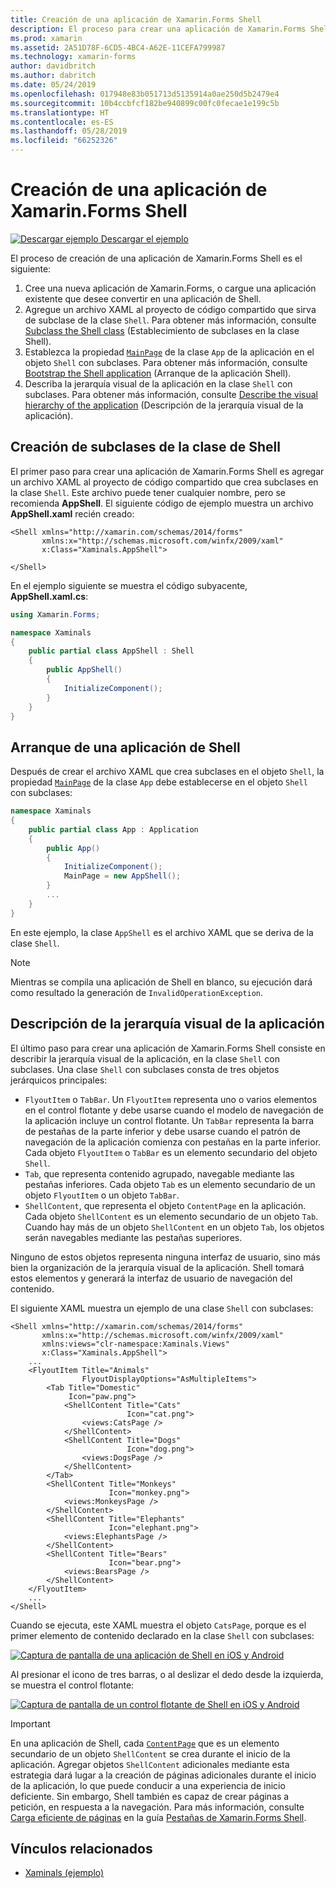```yaml
---
title: Creación de una aplicación de Xamarin.Forms Shell
description: El proceso para crear una aplicación de Xamarin.Forms Shell consiste en crear un archivo XAML que sirva de subclase de la clase Shell, establecer la propiedad MainPage de la clase App de la aplicación en el objeto Shell con subclases y, a continuación, describir la jerarquía visual de la aplicación en la clase Shell con subclases.
ms.prod: xamarin
ms.assetid: 2A51D78F-6CD5-4BC4-A62E-11CEFA799987
ms.technology: xamarin-forms
author: davidbritch
ms.author: dabritch
ms.date: 05/24/2019
ms.openlocfilehash: 017948e83b051713d5135914a0ae250d5b2479e4
ms.sourcegitcommit: 10b4ccbfcf182be940899c00fc0fecae1e199c5b
ms.translationtype: HT
ms.contentlocale: es-ES
ms.lasthandoff: 05/28/2019
ms.locfileid: "66252326"
---
```

# <a name="create-a-xamarinforms-shell-application"></a>Creación de una aplicación de Xamarin.Forms Shell

[![Descargar ejemplo](~/media/shared/download.png) Descargar el ejemplo](https://github.com/xamarin/xamarin-forms-samples/tree/master/UserInterface/Xaminals/)

El proceso de creación de una aplicación de Xamarin.Forms Shell es el siguiente:

1. Cree una nueva aplicación de Xamarin.Forms, o cargue una aplicación existente que desee convertir en una aplicación de Shell.
1. Agregue un archivo XAML al proyecto de código compartido que sirva de subclase de la clase `Shell`. Para obtener más información, consulte [Subclass the Shell class](#subclass-the-shell-class) (Establecimiento de subclases en la clase Shell).
1. Establezca la propiedad [`MainPage`](xref:Xamarin.Forms.Application.MainPage) de la clase `App` de la aplicación en el objeto `Shell` con subclases. Para obtener más información, consulte [Bootstrap the Shell application](#bootstrap-the-shell-application) (Arranque de la aplicación Shell).
1. Describa la jerarquía visual de la aplicación en la clase `Shell` con subclases. Para obtener más información, consulte [Describe the visual hierarchy of the application](#describe-the-visual-hierarchy-of-the-application) (Descripción de la jerarquía visual de la aplicación).

## <a name="subclass-the-shell-class"></a>Creación de subclases de la clase de Shell

El primer paso para crear una aplicación de Xamarin.Forms Shell es agregar un archivo XAML al proyecto de código compartido que crea subclases en la clase `Shell`. Este archivo puede tener cualquier nombre, pero se recomienda **AppShell**. El siguiente código de ejemplo muestra un archivo **AppShell.xaml** recién creado:

```xaml
<Shell xmlns="http://xamarin.com/schemas/2014/forms"
       xmlns:x="http://schemas.microsoft.com/winfx/2009/xaml"
       x:Class="Xaminals.AppShell">

</Shell>
```

En el ejemplo siguiente se muestra el código subyacente, **AppShell.xaml.cs**:

```csharp
using Xamarin.Forms;

namespace Xaminals
{
    public partial class AppShell : Shell
    {
        public AppShell()
        {
            InitializeComponent();
        }
    }
}
```

## <a name="bootstrap-the-shell-application"></a>Arranque de una aplicación de Shell

Después de crear el archivo XAML que crea subclases en el objeto `Shell`, la propiedad [`MainPage`](xref:Xamarin.Forms.Application.MainPage) de la clase `App` debe establecerse en el objeto `Shell` con subclases:

```csharp
namespace Xaminals
{
    public partial class App : Application
    {
        public App()
        {
            InitializeComponent();
            MainPage = new AppShell();
        }
        ...
    }
}
```

En este ejemplo, la clase `AppShell` es el archivo XAML que se deriva de la clase `Shell`.

> [!NOTE]
> Mientras se compila una aplicación de Shell en blanco, su ejecución dará como resultado la generación de `InvalidOperationException`.

## <a name="describe-the-visual-hierarchy-of-the-application"></a>Descripción de la jerarquía visual de la aplicación

El último paso para crear una aplicación de Xamarin.Forms Shell consiste en describir la jerarquía visual de la aplicación, en la clase `Shell` con subclases. Una clase `Shell` con subclases consta de tres objetos jerárquicos principales:

- `FlyoutItem` o `TabBar`. Un `FlyoutItem` representa uno o varios elementos en el control flotante y debe usarse cuando el modelo de navegación de la aplicación incluye un control flotante. Un `TabBar` representa la barra de pestañas de la parte inferior y debe usarse cuando el patrón de navegación de la aplicación comienza con pestañas en la parte inferior. Cada objeto `FlyoutItem` o `TabBar` es un elemento secundario del objeto `Shell`.
- `Tab`, que representa contenido agrupado, navegable mediante las pestañas inferiores. Cada objeto `Tab` es un elemento secundario de un objeto `FlyoutItem` o un objeto `TabBar`.
- `ShellContent`, que representa el objeto `ContentPage` en la aplicación. Cada objeto `ShellContent` es un elemento secundario de un objeto `Tab`. Cuando hay más de un objeto `ShellContent` en un objeto `Tab`, los objetos serán navegables mediante las pestañas superiores.

Ninguno de estos objetos representa ninguna interfaz de usuario, sino más bien la organización de la jerarquía visual de la aplicación. Shell tomará estos elementos y generará la interfaz de usuario de navegación del contenido.

El siguiente XAML muestra un ejemplo de una clase `Shell` con subclases:

```xaml
<Shell xmlns="http://xamarin.com/schemas/2014/forms"
       xmlns:x="http://schemas.microsoft.com/winfx/2009/xaml"
       xmlns:views="clr-namespace:Xaminals.Views"
       x:Class="Xaminals.AppShell">
    ...
    <FlyoutItem Title="Animals"
                FlyoutDisplayOptions="AsMultipleItems">
        <Tab Title="Domestic"
             Icon="paw.png">
            <ShellContent Title="Cats"
                          Icon="cat.png">
                <views:CatsPage />
            </ShellContent>
            <ShellContent Title="Dogs"
                          Icon="dog.png">
                <views:DogsPage />
            </ShellContent>
        </Tab>
        <ShellContent Title="Monkeys"
                      Icon="monkey.png">
            <views:MonkeysPage />
        </ShellContent>
        <ShellContent Title="Elephants"
                      Icon="elephant.png">  
            <views:ElephantsPage />
        </ShellContent>
        <ShellContent Title="Bears"
                      Icon="bear.png">
            <views:BearsPage />
        </ShellContent>
    </FlyoutItem>
    ...
</Shell>
```

Cuando se ejecuta, este XAML muestra el objeto `CatsPage`, porque es el primer elemento de contenido declarado en la clase `Shell` con subclases:

[![Captura de pantalla de una aplicación de Shell en iOS y Android](create-images/cats.png "Aplicación Shell")](create-images/cats-large.png#lightbox "Shell app")

Al presionar el icono de tres barras, o al deslizar el dedo desde la izquierda, se muestra el control flotante:

[![Captura de pantalla de un control flotante de Shell en iOS y Android](create-images/flyout-reduced.png "Control flotante de Shell")](create-images/flyout-reduced-large.png#lightbox "Shell flyout")

> [!IMPORTANT]
> En una aplicación de Shell, cada [ `ContentPage`](xref:Xamarin.Forms.ContentPage) que es un elemento secundario de un objeto `ShellContent` se crea durante el inicio de la aplicación. Agregar objetos `ShellContent` adicionales mediante esta estrategia dará lugar a la creación de páginas adicionales durante el inicio de la aplicación, lo que puede conducir a una experiencia de inicio deficiente. Sin embargo, Shell también es capaz de crear páginas a petición, en respuesta a la navegación. Para más información, consulte [Carga eficiente de páginas](tabs.md#efficient-page-loading) en la guía [Pestañas de Xamarin.Forms Shell](tabs.md).

## <a name="related-links"></a>Vínculos relacionados

- [Xaminals (ejemplo)](https://github.com/xamarin/xamarin-forms-samples/tree/master/UserInterface/Xaminals/)
